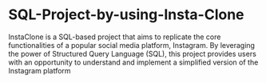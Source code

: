 # SQL-Project-by-using-Insta-Clone
InstaClone is a SQL-based project that aims to replicate the core functionalities of a popular social media platform, Instagram. By leveraging the power of Structured Query Language (SQL), this project provides users with an opportunity to understand and implement a simplified version of the Instagram platform
